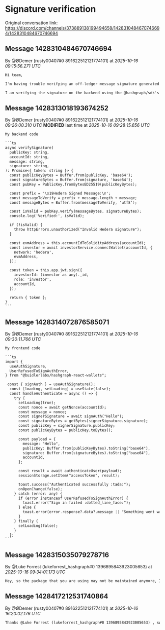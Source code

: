 # Signature verification

Original conversation link: <https://discord.com/channels/373889138199494658/1428310484670746694/1428310484670746694>

## Message 1428310484670746694

By @ØDemer (rusty00407#0 891622512121774101)
at *2025-10-16 09:15:56.271 UTC*

```txt
Hi team,

I'm having trouble verifying an off-ledger message signature generated by the HashPack wallet (connected via WalletConnect/Hashgraph-React-Wallets). The verification consistently fails (isValid is false). I believe the issue is with recreating the exact prefix that HashPack adds to the message.

I am verifying the signature on the backend using the @hashgraph/sdk's PublicKey.verify() method.
```

## Message 1428313018193674252

By @ØDemer (rusty00407#0 891622512121774101)
at *2025-10-16 09:26:00.310 UTC*
**MODIFIED** last time at *2025-10-16 09:28:15.656 UTC*

````txt
My backend code

```ts
async verifySignature(
  publicKey: string,
  accountId: string,
  message: string,
  signature: string,
): Promise<{ token: string }> {
  const publicKeyBytes = Buffer.from(publicKey, 'base64');
  const signatureBytes = Buffer.from(signature, 'base64');
  const pubKey = PublicKey.fromBytesED25519(publicKeyBytes);

  const prefix = '\x19Hedera Signed Message:\n';
  const messageToVerify = prefix + message.length + message;
  const messageBytes = Buffer.from(messageToVerify, 'utf8');

  const isValid = pubKey.verify(messageBytes, signatureBytes);
  console.log('Verified:', isValid);

  if (!isValid) {
    throw httpErrors.unauthorized("Invalid Hedera signature");
  }

  const evmAddress = this.accountIdToSolidityAddress(accountId);
  const investor = await investorService.connectWallet(accountId, {
    network: 'hedera',
    evmAddress,
  });

  const token = this.app.jwt.sign({
    investorId: (investor as any)._id,
    role: 'investor',
    accountId,
  });

  return { token };
}
```
````

## Message 1428314072876585071

By @ØDemer (rusty00407#0 891622512121774101)
at *2025-10-16 09:30:11.766 UTC*

````txt
My frontend code

```ts
import {
  useAuthSignature,
  UserRefusedToSignAuthError,
} from "@buidlerlabs/hashgraph-react-wallets";

 const { signAuth } = useAuthSignature();
  const [loading, setLoading] = useState(false);
  const handleAuthenticate = async () => {
    try {
      setLoading(true);
      const nonce = await getNonce(accountId);
      const message = nonce;
      const signerSignature = await signAuth("Hello");
      const signatureBytes = getBytes(signerSignature.signature);
      const publicKey = signerSignature.publicKey;
      const publicKeyBytes = publicKey.toBytes();

      const payload = {
        message: "Hello",
        publicKey: Buffer.from(publicKeyBytes).toString("base64"),
        signature: Buffer.from(signatureBytes).toString("base64"),
        accountId,
      };

      const result = await authenticateUser(payload);
      sessionStorage.setItem("accessToken", result);

      toast.success("Authenticated successfully :tada:");
      onOpenChange(false);
    } catch (error: any) {
      if (error instanceof UserRefusedToSignAuthError) {
        toast.error("Sign in failed :dotted_line_face:");
      } else {
        toast.error(error.response?.data?.message || "Something went wrong");
      }
    } finally {
      setLoading(false);
    }
  };
```
````

## Message 1428315035079278716

By @Luke Forrest (lukeforrest_hashgraph#0 1396895843923005653)
at *2025-10-16 09:34:01.173 UTC*

```txt
Hey, so the package that you are using may not be maintained anymore, I cannot see any activity on that repo since March 13th, it will be worth looking at https://docs.hedera.com/hedera/tutorials/more-tutorials/develop-a-hedera-dapp-integrated-with-walletconnect
```

## Message 1428417212531740864

By @ØDemer (rusty00407#0 891622512121774101)
at *2025-10-16 16:20:02.176 UTC*

```txt
Thanks @Luke Forrest (lukeforrest_hashgraph#0 1396895843923005653) , switching the package worked
```
